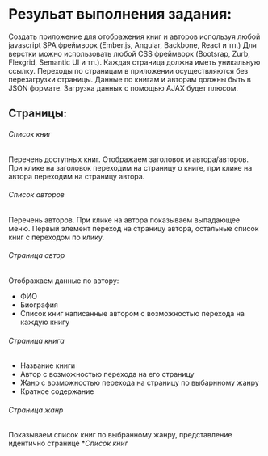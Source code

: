Резульат выполнения задания:
===

Создать приложение для отображения книг и авторов используя любой javascript SPA фреймворк (Ember.js, Angular, Backbone, React и тп.)  Для верстки можно использовать любой CSS фреймворк (Bootsrap, Zurb, Flexgrid, Semantic UI и тп.). Каждая страница должна иметь уникальную ссылку. Переходы по страницам в приложении осуществляются без перезагрузки страницы. Данные по книгам и авторам должны быть в JSON формате. Загрузка данных с помощью AJAX будет плюсом.
 
## Страницы:

###### Список книг
Перечень доступных книг. Отображаем заголовок и автора/авторов. При клике на заголовок переходим на страницу о книге, при клике на автора переходим на страницу автора.

###### Список авторов
Перечень авторов. При клике на автора показываем выпадающее меню. Первый элемент переход на страницу автора, остальные список книг с переходом по клику.

###### Страница автор
Отображаем данные по автору:
- ФИО
- Биография
- Список книг написанные автором с возможностью перехода на каждую книгу

###### Cтраница книга
- Название книги
- Автор с возможностью перехода на его страницу
- Жанр с возможностью перехода на страницу по выбарнному жанру
- Краткое содержание

###### Страница жанр
Показываем список книг по выбранному жанру, представление идентично странице **Список *книг**